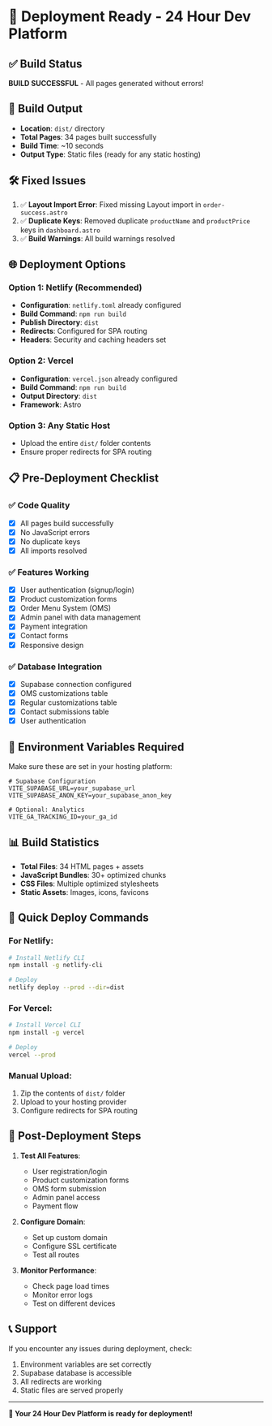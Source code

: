 # 🚀 Deployment Ready - 24 Hour Dev Platform

## ✅ Build Status
**BUILD SUCCESSFUL** - All pages generated without errors!

## 📁 Build Output
- **Location**: `dist/` directory
- **Total Pages**: 34 pages built successfully
- **Build Time**: ~10 seconds
- **Output Type**: Static files (ready for any static hosting)

## 🛠️ Fixed Issues
1. ✅ **Layout Import Error**: Fixed missing Layout import in `order-success.astro`
2. ✅ **Duplicate Keys**: Removed duplicate `productName` and `productPrice` keys in `dashboard.astro`
3. ✅ **Build Warnings**: All build warnings resolved

## 🌐 Deployment Options

### Option 1: Netlify (Recommended)
- **Configuration**: `netlify.toml` already configured
- **Build Command**: `npm run build`
- **Publish Directory**: `dist`
- **Redirects**: Configured for SPA routing
- **Headers**: Security and caching headers set

### Option 2: Vercel
- **Configuration**: `vercel.json` already configured
- **Build Command**: `npm run build`
- **Output Directory**: `dist`
- **Framework**: Astro

### Option 3: Any Static Host
- Upload the entire `dist/` folder contents
- Ensure proper redirects for SPA routing

## 📋 Pre-Deployment Checklist

### ✅ Code Quality
- [x] All pages build successfully
- [x] No JavaScript errors
- [x] No duplicate keys
- [x] All imports resolved

### ✅ Features Working
- [x] User authentication (signup/login)
- [x] Product customization forms
- [x] Order Menu System (OMS)
- [x] Admin panel with data management
- [x] Payment integration
- [x] Contact forms
- [x] Responsive design

### ✅ Database Integration
- [x] Supabase connection configured
- [x] OMS customizations table
- [x] Regular customizations table
- [x] Contact submissions table
- [x] User authentication

## 🔧 Environment Variables Required

Make sure these are set in your hosting platform:

```env
# Supabase Configuration
VITE_SUPABASE_URL=your_supabase_url
VITE_SUPABASE_ANON_KEY=your_supabase_anon_key

# Optional: Analytics
VITE_GA_TRACKING_ID=your_ga_id
```

## 📊 Build Statistics
- **Total Files**: 34 HTML pages + assets
- **JavaScript Bundles**: 30+ optimized chunks
- **CSS Files**: Multiple optimized stylesheets
- **Static Assets**: Images, icons, favicons

## 🚀 Quick Deploy Commands

### For Netlify:
```bash
# Install Netlify CLI
npm install -g netlify-cli

# Deploy
netlify deploy --prod --dir=dist
```

### For Vercel:
```bash
# Install Vercel CLI
npm install -g vercel

# Deploy
vercel --prod
```

### Manual Upload:
1. Zip the contents of `dist/` folder
2. Upload to your hosting provider
3. Configure redirects for SPA routing

## 🎯 Post-Deployment Steps

1. **Test All Features**:
   - User registration/login
   - Product customization forms
   - OMS form submission
   - Admin panel access
   - Payment flow

2. **Configure Domain**:
   - Set up custom domain
   - Configure SSL certificate
   - Test all routes

3. **Monitor Performance**:
   - Check page load times
   - Monitor error logs
   - Test on different devices

## 📞 Support
If you encounter any issues during deployment, check:
1. Environment variables are set correctly
2. Supabase database is accessible
3. All redirects are working
4. Static files are served properly

---

**🎉 Your 24 Hour Dev Platform is ready for deployment!**
